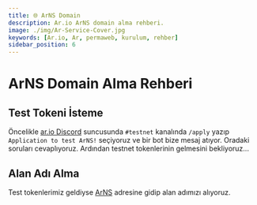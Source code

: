 ```yaml
---
title: 🌐 ArNS Domain
description: Ar.io ArNS domain alma rehberi.
image: ./img/Ar-Service-Cover.jpg
keywords: [Ar.io, Ar, permaweb, kurulum, rehber]
sidebar_position: 6
---
```


# ArNS Domain Alma Rehberi

## Test Tokeni İsteme

Öncelikle [ar.io Discord](https://discord.gg/ApxXjvwECK) suncusunda `#testnet` kanalında `/apply` yazıp `Application to test ArNS!` seçiyoruz ve bir bot bize mesaj atıyor. Oradaki soruları cevaplıyoruz. Ardından testnet tokenlerinin gelmesini bekliyoruz...

## Alan Adı Alma
Test tokenlerimiz geldiyse [ArNS](https://arns.app/) adresine gidip alan adımızı alıyoruz.

